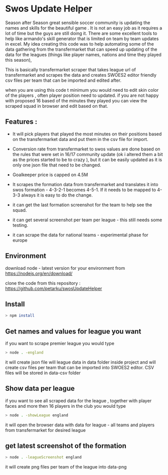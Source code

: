 # Swos Update Helper

Season after Season great sensible soccer community is updating the names and skills for the beautiful game . It is not an easy job as it requires a lot of time but the guys are still doing it. There are some excellent tools to help like armando's skill generator that is limited on team by team updates in excel. 
My idea creating this code was to help automating some of the data gathering from the transfermarket that can speed up updating of the data for the leagues (things like player names, nations and time they played this season),  

This is basically transfermarket scraper that takes league url of transfermarket and scrapes the data and creates SWOES2 editor friendly csv files per team that can be imported and edited after.

when you are using this code t minimum you would need to edit skin color of the players , often player position need to updated. 
if you are not happy with proposed 16 based of the minutes they played you can view the scraped squad in browser and edit based on that. 

## Features : 

- It will pick players that played the most minutes on their positions based on the transfermarket data and put them in the csv file for import.  

- Conversion rate from transfermarket to swos values are done based on the rules that were set in 16/17 community update (ok i altered them a bit as the prices started to be to crazy ), but it can be easily updated as it is only one json file that need to be changed. 

- Goalkeeper price is capped on 4.5M 

- It scrapes the formation data from transfermarket and translates it into swos formation - 4-3-2-1 becomes 4-5-1. If it needs to be mapped to 4-3-3 always it is easy to do the change. 

- it can get the last formation screenshot for the team to help see the squad. 

- it can get several screenshot per team per league - this still needs some testing. 

- it can scrape the data for national teams - experimental phase for europe 


## Environment

download node - latest version for your environment from https://nodejs.org/en/download/ 

clone the code from this repository : https://github.com/petarku/swosUpdateHelper 


## Install
```sh
> npm install
```

## Get names and values for league you want
if you want to scrape premier league you would type 
```sh
> node . -england  
```
it will create json file will league data in data folder inside project and will create csv files per team that can be imported into SWOES2 editor. CSV files will be stored in data-csv folder 


## Show data per league
if you want to see all scraped data for the league , together with player faces and more then 16 players in the club you would type
```sh
> node . -showLeague england 
```
it will open the browser data with data for league - all teams and players from transfermarket for desired league

## get latest screenshot of the formation
```sh
> node . -leagueScreenshot england
```
it will create png files per team of the league into data-png
